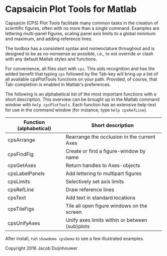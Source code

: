 # Capsaicin Plot Tools for Matlab 

Capsaicin (CPS) Plot Tools facilitate many common tasks in the creation of scientific figures, often with no more than a single command. Examples are lettering multi-panel figures, scaling panel axis limits to a global minimum and maximum, and adding reference lines.

The toolbox has a consistent syntax and nomenclature throughout and is designed to be as no-nonsense as possible, i.e., to not override or clash with any default Matlab styles and functions.

For convenience, all files start with `cps`. This aids recognition and has the added benefit that typing `cps` followed by the Tab-key will bring up a list of all available cpsPlotTools functions on your path. Provided, of course, that Tab-completion is enabled in Matlab's preferences.

The following is an alphabetical list of the most important functions with a short description. This overview 
can be brought up in the Matlab command window with `help cpsPlotTools`. Each function has an extensive help-text for use in the command window (for instance, type `help cpsRefLine`).

|Function (alphabetical) |Short description|
|------------------------|----------------|
| cpsArrange     | Rearrange the occlusion in the current Axes|
| cpsFindFig     | Create or find a figure-window by name|
| cpsGetAxes     | Return handles to Axes-objects|
| cpsLabelPanels | Add lettering to multipart figures|
| cpsLimits      | Selectively set axis limits|
| cpsRefLine     | Draw reference lines|
| cpsText        | Add text in standard locations|
| cpsTileFigs    | Tile all open figure windows on the screen|
| cpsUnifyAxes   | Unify axes limits within or between (sub)plots|

After install, run `showdemo cpsDemo` to see a few illustrated examples.
 
Copyright 2016 Jacob Duijnhouwer
